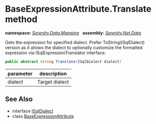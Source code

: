 # BaseExpressionAttribute.Translate method
**namespace:** *[Serenity.Data.Mapping](../../README.md#serenity.data.mapping-namespace)*   **assembly**: *[Serenity.Net.Data](../../README.md)*

Gets the expression for specified dialect. Prefer ToString(ISqlDialect) version as it allows the dialect to optionally customize the formatted expression via ISqlExpressionTranslator interface.

```csharp
public abstract string Translate(ISqlDialect dialect)
```

| parameter | description |
| --- | --- |
| dialect | Target dialect |

## See Also

* interface [ISqlDialect](../../Serenity.Data/ISqlDialect.md)
* class [BaseExpressionAttribute](../BaseExpressionAttribute.md)